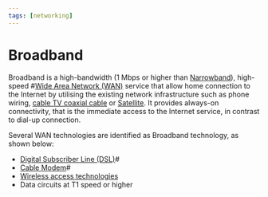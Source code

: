 ```yaml
---
tags: [networking]
---
```


# Broadband

Broadband is a high-bandwidth (1 Mbps or higher than
[Narrowband](202304041940.md)), high-speed #[Wide Area Network (WAN)](202207150833.md)
service that allow home connection to the Internet by utilising the existing
network infrastructure such as phone wiring, [cable TV coaxial cable](202302161846.md)
or [Satellite](202302161850.md). It provides always-on connectivity, that is the
immediate access to the Internet service, in contrast to dial-up connection.

Several WAN technologies are identified as Broadband technology, as shown below:
- [Digital Subscriber Line (DSL)](202208312036.md)#
- [Cable Modem](202208311843.md)#
- [Wireless access technologies](202302161711.md)
- Data circuits at T1 speed or higher
